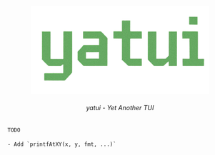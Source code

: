 <p align="center">
  <img src="images/logo.png" alt=""  width="400"/>
</p>
<h6><p align="center">
     yatui - Yet Another TUI
</p></h6>

```
TODO

- Add `printfAtXY(x, y, fmt, ...)`
```
